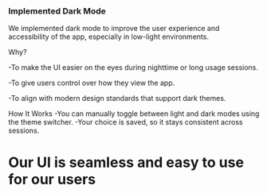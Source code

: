 ### Implemented Dark Mode 
We implemented dark mode to improve the user experience and accessibility of the app, especially in low-light environments.

Why?

-To make the UI easier on the eyes during nighttime or long usage sessions.

-To give users control over how they view the app.

-To align with modern design standards that support dark themes.

How It Works
-You can manually toggle between light and dark modes using the theme switcher.
-Your choice is saved, so it stays consistent across sessions.

# Our UI is seamless and easy to use for our users
